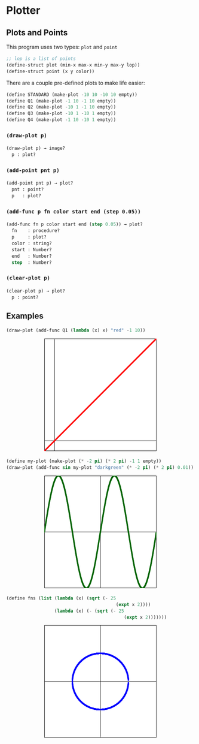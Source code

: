 # Plotter

## Plots and Points
This program uses two types: `plot` and `point`

```lisp
;; lop is a list of points
(define-struct plot (min-x max-x min-y max-y lop))
(define-struct point (x y color))
```

There are a couple pre-defined plots to make life easier:

```lisp
(define STANDARD (make-plot -10 10 -10 10 empty))
(define Q1 (make-plot -1 10 -1 10 empty))
(define Q2 (make-plot -10 1 -1 10 empty))
(define Q3 (make-plot -10 1 -10 1 empty))
(define Q4 (make-plot -1 10 -10 1 empty))
```

### `(draw-plot p)`

```lisp
(draw-plot p) → image?
  p : plot? 
```

### `(add-point pnt p)`

```lisp
(add-point pnt p) → plot?
  pnt : point?
  p   : plot? 
```

### `(add-func p fn color start end (step 0.05))`

```lisp
(add-func fn p color start end (step 0.05)) → plot?
  fn    : procedure?
  p     : plot? 
  color : string?
  start : Number?
  end   : Number?
  step  : Number? 
```

### `(clear-plot p)`

```lisp
(clear-plot p) → plot?
  p : point? 
```

## Examples

```lisp
(draw-plot (add-func Q1 (lambda (x) x) "red" -1 10))
```

<p align="center">
	<img src="./examples/3x.png" alt="(* 3 x)">
</p>

```lisp
(define my-plot (make-plot (* -2 pi) (* 2 pi) -1 1 empty))
(draw-plot (add-func sin my-plot "darkgreen" (* -2 pi) (* 2 pi) 0.01))
```

<p align="center">
	<img src="./examples/sinx.png" alt="(sin x">
</p>

```lisp
(define fns (list (lambda (x) (sqrt (- 25
                                         (expt x 2))))
                  (lambda (x) (- (sqrt (- 25
                                            (expt x 2)))))))
```

<p align="center">
	<img src="./examples/circle.png" alt="circle">
</p>
